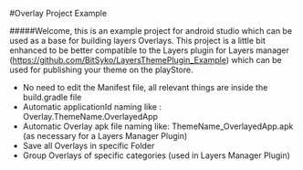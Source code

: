 #Overlay Project Example

#####Welcome, this is an example project for android studio which can be used as a base for building layers Overlays.
This project is a little bit enhanced to be better compatible to the Layers plugin for Layers manager (https://github.com/BitSyko/LayersThemePlugin_Example) which can be used for publishing your theme on the playStore.
  - No need to edit the Manifest file, all relevant things are inside the build.gradle file
  - Automatic applicationId naming like : Overlay.ThemeName.OverlayedApp
  - Automatic Overlay apk file naming like: ThemeName_OverlayedApp.apk (as necessary for a Layers Manager Plugin)
  - Save all Overlays in specific Folder
  - Group Overlays of specific categories (used in Layers Manager Plugin)
